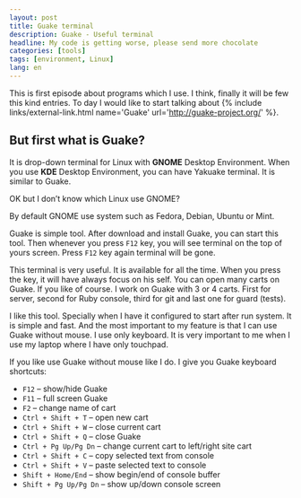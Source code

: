 ```yaml
---
layout: post
title: Guake terminal
description: Guake - Useful terminal
headline: My code is getting worse, please send more chocolate
categories: [tools]
tags: [environment, Linux]
lang: en
---
```


This is first episode about programs which I use. I think, finally it will be few this kind entries. To day I would like to start talking about
{% include links/external-link.html name='Guake' url='http://guake-project.org/' %}.

## But first what is Guake?

It is drop-down terminal for Linux with **GNOME** Desktop Environment. When you use **KDE** Desktop Environment, you can have Yakuake terminal. It is similar to Guake.

OK but I don’t know which Linux use GNOME?

By default GNOME use system such as Fedora, Debian, Ubuntu or Mint.

Guake is simple tool. After download and install Guake, you can start this tool. Then whenever you press `F12` key, you will see terminal on the top of yours screen. Press `F12` key again terminal will be gone.

This terminal is very useful. It is available for all the time. When you press the key, it will have always focus on his self. You can open many carts on Guake. If you like of course. I work on Guake with 3 or 4 carts. First for server, second for Ruby console, third for git and last one for guard (tests).

I like this tool. Specially when I have it configured to start after run system. It is simple and fast. And the most important to my feature is that I can use Guake without mouse. I use only keyboard. It is very important to me when I use my laptop where I have only touchpad.

If you like use Guake without mouse like I do. I give you Guake keyboard shortcuts:

- `F12` – show/hide Guake
- `F11` – full screen Guake
- `F2` – change name of cart
- `Ctrl + Shift + T` – open new cart
- `Ctrl + Shift + W` – close current cart
- `Ctrl + Shift + Q` – close Guake
- `Ctrl + Pg Up/Pg Dn` – change current cart to left/right site cart
- `Ctrl + Shift + C` – copy selected text from console
- `Ctrl + Shift + V` – paste selected text to console
- `Shift + Home/End` – show begin/end of console buffer
- `Shift + Pg Up/Pg Dn` – show up/down console screen
